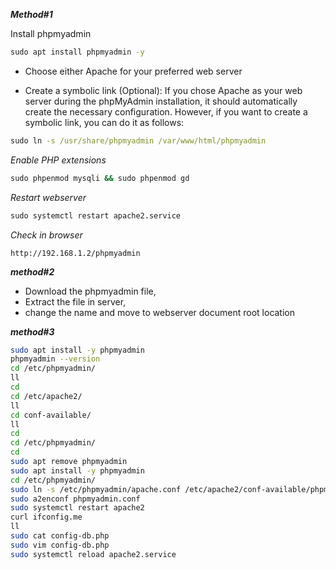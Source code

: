 **_Method#1_**

Install phpmyadmin
```cmd
sudo apt install phpmyadmin -y
```
-  Choose either Apache for your preferred web server

- Create a symbolic link (Optional): If you chose Apache as your web server during the phpMyAdmin installation, it should automatically create the necessary configuration. However, if you want to create a symbolic link, you can do it as follows:

```cmd
sudo ln -s /usr/share/phpmyadmin /var/www/html/phpmyadmin
```
_Enable PHP extensions_
```cmd
sudo phpenmod mysqli && sudo phpenmod gd
```
_Restart webserver_
```cmd
sudo systemctl restart apache2.service
```
_Check in browser_

```bsdh
http://192.168.1.2/phpmyadmin
```

_**method#2**_

* Download the phpmyadmin file,
* Extract the file in server,
* change the name and move to webserver document root location 

_**method#3**_

```bash
sudo apt install -y phpmyadmin
phpmyadmin --version
cd /etc/phpmyadmin/
ll
cd 
cd /etc/apache2/
ll
cd conf-available/
ll
cd
cd /etc/phpmyadmin/
cd
sudo apt remove phpmyadmin
sudo apt install -y phpmyadmin
cd /etc/phpmyadmin/
sudo ln -s /etc/phpmyadmin/apache.conf /etc/apache2/conf-available/phpmyadmin.conf
sudo a2enconf phpmyadmin.conf
sudo systemctl restart apache2
curl ifconfig.me
ll
sudo cat config-db.php 
sudo vim config-db.php 
sudo systemctl reload apache2.service 
```

